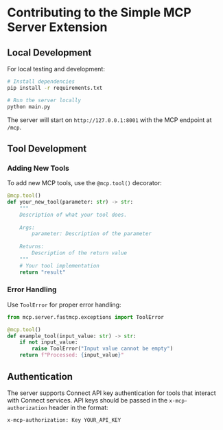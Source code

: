# Contributing to the Simple MCP Server Extension

## Local Development

For local testing and development:

```bash
# Install dependencies
pip install -r requirements.txt

# Run the server locally
python main.py
```

The server will start on `http://127.0.0.1:8001` with the MCP endpoint at `/mcp`.

## Tool Development

### Adding New Tools

To add new MCP tools, use the `@mcp.tool()` decorator:

```python
@mcp.tool()
def your_new_tool(parameter: str) -> str:
    """
    Description of what your tool does.
    
    Args:
        parameter: Description of the parameter
        
    Returns:
        Description of the return value
    """
    # Your tool implementation
    return "result"
```

### Error Handling

Use `ToolError` for proper error handling:

```python
from mcp.server.fastmcp.exceptions import ToolError

@mcp.tool()
def example_tool(input_value: str) -> str:
    if not input_value:
        raise ToolError("Input value cannot be empty")
    return f"Processed: {input_value}"
```

## Authentication

The server supports Connect API key authentication for tools that interact with Connect services. API keys should be passed in the `x-mcp-authorization` header in the format:

```
x-mcp-authorization: Key YOUR_API_KEY
```
